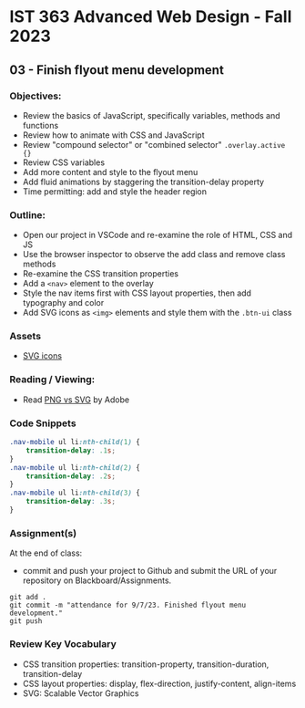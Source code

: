 # IST 363 Advanced Web Design - Fall 2023

## 03 - Finish flyout menu development

### Objectives:
* Review the basics of JavaScript, specifically variables, methods and functions
* Review how to animate with CSS and JavaScript
* Review "compound selector" or "combined selector" `.overlay.active {}`
* Review CSS variables
* Add more content and style to the flyout menu
* Add fluid animations by staggering the transition-delay property
* Time permitting: add and style the header region

### Outline:
* Open our project in VSCode and re-examine the role of HTML, CSS and JS
* Use the browser inspector to observe the add class and remove class methods
* Re-examine the CSS transition properties
* Add a `<nav>` element to the overlay
* Style the nav items first with CSS layout properties, then add typography and color
* Add SVG icons as `<img>` elements and style them with the `.btn-ui` class

### Assets
* [SVG icons](https://fontawesome.com/)

### Reading / Viewing:
* Read [PNG vs SVG](https://www.adobe.com/creativecloud/file-types/image/comparison/png-vs-svg.html) by Adobe

### Code Snippets
```css
.nav-mobile ul li:nth-child(1) {
    transition-delay: .1s;
}
.nav-mobile ul li:nth-child(2) {
    transition-delay: .2s;
}
.nav-mobile ul li:nth-child(3) {
    transition-delay: .3s;
}
```

### Assignment(s)
At the end of class:
* commit and push your project to Github and submit the URL of your repository on Blackboard/Assignments.
```
git add .
git commit -m "attendance for 9/7/23. Finished flyout menu development."
git push
```

### Review Key Vocabulary
* CSS transition properties: transition-property, transition-duration, transition-delay
* CSS layout properties: display, flex-direction, justify-content, align-items
* SVG: Scalable Vector Graphics
